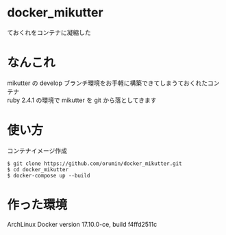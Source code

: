 # docker\_mikutter
ておくれをコンテナに凝縮した

# なんこれ
mikutter の develop ブランチ環境をお手軽に構築できてしまうておくれたコンテナ  
ruby 2.4.1 の環境で mikutter を git から落としてきます

# 使い方
コンテナイメージ作成
```
$ git clone https://github.com/orumin/docker_mikutter.git
$ cd docker_mikutter
$ docker-compose up --build
```

# 作った環境
ArchLinux
Docker version 17.10.0-ce, build f4ffd2511c
